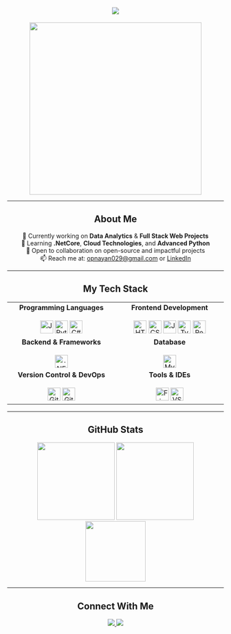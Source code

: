 <!-- GitHub Profile README for kenpachi11zx -->

<h1 align="center" style="font-family: 'Segoe UI', Tahoma, Geneva, Verdana, sans-serif;">
  <img src="https://readme-typing-svg.herokuapp.com?font=Fira+Code&size=30&duration=2500&pause=1000&color=00BFFF&center=true&vCenter=true&width=450&lines=Hey,+what's+up%3F;Welcome+to+my+profile" />
</h1>

<p align="center">
  <img src="https://i.pinimg.com/originals/f0/f0/d9/f0f0d932d6e39c7af5aa305cbd8da735.gif" width="400" />
</p>


---

<h2 align="center">About Me</h2>

<p align="center">
  🔭 Currently working on <strong>Data Analytics</strong> & <strong>Full Stack Web Projects</strong><br>
  🌱 Learning <strong>.NetCore</strong>, <strong>Cloud Technologies</strong>, and <strong>Advanced Python</strong><br>
  🤝 Open to collaboration on open-source and impactful projects<br>
  📫 Reach me at: <a href="mailto:opnayan029@gmail.com">opnayan029@gmail.com</a> or <a href="https://www.linkedin.com/in/sahil-islam-b1955825a/" target="_blank">LinkedIn</a>
</p>

---

<h2 align="center">My Tech Stack</h2>

<div align="center">

<table>
  <tr>
    <td align="center" width="250">
      <strong>Programming Languages</strong><br><br>
      <img src="https://cdn.jsdelivr.net/gh/devicons/devicon/icons/java/java-original.svg" height="30" alt="Java" />
      <img src="https://cdn.jsdelivr.net/gh/devicons/devicon/icons/python/python-original.svg" height="30" alt="Python" />
      <img src="https://cdn.jsdelivr.net/gh/devicons/devicon/icons/csharp/csharp-original.svg" height="30" alt="C#" />
    </td>
    <td align="center" width="250">
      <strong>Frontend Development</strong><br><br>
      <img src="https://cdn.jsdelivr.net/gh/devicons/devicon/icons/html5/html5-original.svg" height="30" alt="HTML5" />
      <img src="https://cdn.jsdelivr.net/gh/devicons/devicon/icons/css3/css3-original.svg" height="30" alt="CSS3" />
      <img src="https://cdn.jsdelivr.net/gh/devicons/devicon/icons/javascript/javascript-original.svg" height="30" alt="JavaScript" />
      <img src="https://cdn.jsdelivr.net/gh/devicons/devicon/icons/typescript/typescript-original.svg" height="30" alt="TypeScript" />
      <img src="https://cdn.jsdelivr.net/gh/devicons/devicon/icons/react/react-original.svg" height="30" alt="React" />
    </td>
  </tr>
  <tr>
    <td align="center">
      <strong>Backend & Frameworks</strong><br><br>
      <img src="https://cdn.jsdelivr.net/gh/devicons/devicon/icons/dotnetcore/dotnetcore-original.svg" height="30" alt=".NET" />
    </td>
    <td align="center">
      <strong>Database</strong><br><br>
      <img src="https://cdn.jsdelivr.net/gh/devicons/devicon/icons/mysql/mysql-original.svg" height="30" alt="MySQL" />
    </td>
  </tr>
  <tr>
    <td align="center">
      <strong>Version Control & DevOps</strong><br><br>
      <img src="https://cdn.jsdelivr.net/gh/devicons/devicon/icons/git/git-original.svg" height="30" alt="Git" />
      <img src="https://cdn.jsdelivr.net/gh/devicons/devicon/icons/github/github-original.svg" height="30" alt="GitHub" />
    </td>
    <td align="center">
      <strong>Tools & IDEs</strong><br><br>
      <img src="https://cdn.jsdelivr.net/gh/devicons/devicon/icons/figma/figma-original.svg" height="30" alt="Figma" />
      <img src="https://cdn.jsdelivr.net/gh/devicons/devicon/icons/vscode/vscode-original.svg" height="30" alt="VS Code" />
    </td>
  </tr>
</table>

</div>

---

<h2 align="center">GitHub Stats</h2>

<div align="center">
  <img src="https://github-readme-stats.vercel.app/api?username=kenpachi11zx&show_icons=true&theme=tokyonight&hide_border=true" height="180" />
  <img src="https://github-readme-streak-stats.herokuapp.com/?user=kenpachi11zx&theme=tokyonight&hide_border=true" height="180" />
</div>

<div align="center">
  <img src="https://github-readme-stats.vercel.app/api/top-langs/?username=kenpachi11zx&layout=compact&theme=tokyonight&hide_border=true" height="140" />
</div>

---

<h2 align="center">Connect With Me</h2>

<p align="center">
  <a href="https://www.linkedin.com/in/sahil-islam-b1955825a/" target="_blank">
    <img src="https://img.shields.io/badge/LinkedIn-0077B5?style=flat-square&logo=linkedin&logoColor=white" />
  </a>
  <a href="mailto:opnayan029@gmail.com">
    <img src="https://img.shields.io/badge/Gmail-D14836?style=flat-square&logo=gmail&logoColor=white" />
  </a>
</p>
